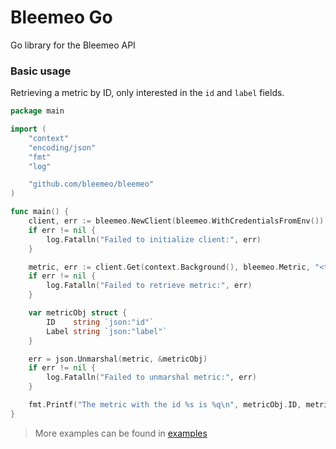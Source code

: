 # Bleemeo Go

Go library for the Bleemeo API

### Basic usage

Retrieving a metric by ID, only interested in the `id` and `label` fields.

```go
package main

import (
	"context"
	"encoding/json"
	"fmt"
	"log"

	"github.com/bleemeo/bleemeo"
)

func main() {
	client, err := bleemeo.NewClient(bleemeo.WithCredentialsFromEnv())
	if err != nil {
		log.Fatalln("Failed to initialize client:", err)
	}

	metric, err := client.Get(context.Background(), bleemeo.Metric, "<the metric UUID>", bleemeo.Fields{"id", "label"})
	if err != nil {
		log.Fatalln("Failed to retrieve metric:", err)
	}

	var metricObj struct {
		ID    string `json:"id"`
		Label string `json:"label"`
	}

	err = json.Unmarshal(metric, &metricObj)
	if err != nil {
		log.Fatalln("Failed to unmarshal metric:", err)
	}

	fmt.Printf("The metric with the id %s is %q\n", metricObj.ID, metricObj.Label)
}
```

> More examples can be found in [examples](./examples)
